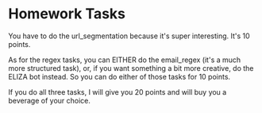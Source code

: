 # Homework Tasks

You have to do the url_segmentation because it's super interesting. It's 10 points.

As for the regex tasks, you can EITHER do the email_regex (it's a much more structured task), or, if you want something a bit more creative, do the ELIZA bot instead. So you can do either of those tasks for 10 points.

If you do all three tasks, I will give you 20 points and will buy you a beverage of your choice.
